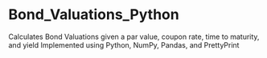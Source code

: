 # Bond_Valuations_Python
Calculates Bond Valuations given a par value, coupon rate, time to maturity, and yield
Implemented using Python, NumPy, Pandas, and PrettyPrint
